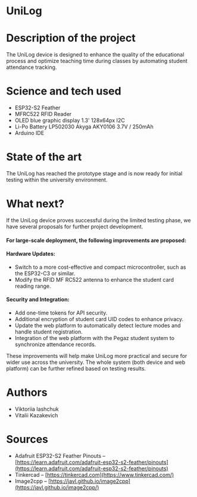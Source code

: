 # UniLog

# Description of the project 
The UniLog device is designed to enhance the quality of the educational process and optimize teaching time during classes by automating student attendance tracking.

# Science and tech used 
- ESP32-S2 Feather
- MFRC522 RFID Reader
- OLED blue graphic display 1.3' 128x64px I2C
- Li-Po Battery LP502030 Akyga AKY0106 3.7V / 250mAh
- Arduino IDE

# State of the art 
The UniLog has reached the prototype stage and is now ready for initial testing within the university environment.

# What next?
If the UniLog device proves successful during the limited testing phase, we have several proposals for further project development.

#### For large-scale deployment, the following improvements are proposed:

#### Hardware Updates:
- Switch to a more cost-effective and compact microcontroller, such as the ESP32-C3 or similar.
- Modify the RFID MF RC522 antenna to enhance the student card reading range.

#### Security and Integration:
- Add one-time tokens for API security.
- Additional encryption of student card UID codes to enhance privacy.
- Update the web platform to automatically detect lecture modes and handle student registration.
- Integration of the web platform with the Pegaz student system to synchronize attendance records.

These improvements will help make UniLog more practical and secure for wider use across the university. The whole system (both device and web platform) can be further refined based on testing results.

# Authors 
- Viktoriia Iashchuk
- Vitalii Kazakevich

# Sources 
- Adafruit ESP32-S2 Feather Pinouts – [https://learn.adafruit.com/adafruit-esp32-s2-feather/pinouts](https://learn.adafruit.com/adafruit-esp32-s2-feather/pinouts)
- Tinkercad – [https://tinkercad.com](https://www.tinkercad.com/)
- Image2cpp – [https://javl.github.io/image2cpp](https://javl.github.io/image2cpp/)
